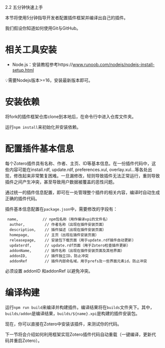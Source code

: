2.2 五分钟快速上手

本节将使用5分钟指导开发者配置插件框架并编译出自己的插件。

我们假设你知道如何使用Git与GitHub。

# 相关工具安装

- Node.js：安装教程参考https://www.runoob.com/nodejs/nodejs-install-setup.html

💡需要Nodejs版本>=16，安装最新版本即可。

# 安装依赖

将fork的插件框架仓库clone到本地后，在命令行中进入仓库文件夹。

运行`npm install`来初始化并安装依赖。

# 配置插件基本信息

每个Zotero插件具有名称、作者、主页、ID等基本信息。在一份插件代码中，这些内容可能在install.rdf, update.rdf, preferences.xul, overlay.xul...等各处出现，修改起来非常繁复困难。一旦漏修改，轻则导致插件无法正常运行，重则导致插件之间产生冲突，甚至导致用户数据被覆盖的恶性问题。

通过统一的插件信息配置，即可在一处管理整个插件的相关内容，编译时自动生成正确的插件代码。

插件基本信息配置在`package.json`中，需要修改的字段有：

```
 name,           // npm包名称（用作编译xpi的文件名）
  author,         // 作者名称（出现在插件安装页面）
  description,    // 插件描述（出现在插件安装页面）
  homepage,       // 主页（出现在插件安装页面）
  releasepage,    // 安装包下载页面（用于update.rdf插件自动更新)
  updaterdf,      // update.rdf页面（用于Zotero检查插件更新）
  addonName,      // 插件名称（出现在插件安装页面及其他界面）
  addonID,        // 插件独立ID，防止冲突
  addonRef        // 插件内部命名域，用于prefs及一些界面元素id，防止冲突
```

必须设置 addonID 和addonRef 以避免冲突。

# 编译构建

运行`npm run build`来编译并构建插件。编译结果将在`builds`文件夹下。其中，`builds/addon`是编译结果，`builds/${name}.xpi`是构建的插件安装包。

现在，你可以直接在Zotero中安装该插件，来测试你的代码。

下一节将会介绍如何利用框架实现Zotero插件代码自动重载（一键编译，更新代码并重启Zotero）。